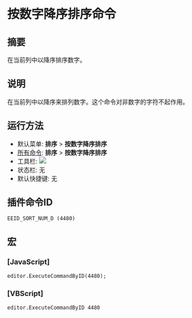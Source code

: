 # 按数字降序排序命令

## 摘要

在当前列中以降序排序数字。

## 说明

在当前列中以降序来排列数字。这个命令对非数字的字符不起作用。

## 运行方法

- 默认菜单: **排序** \> **按数字降序排序**
- [所有命令](../tools/all_commands): **排序** \> **按数字降序排序**
- 工具栏: ![](../../images/sorting9-0..png)
- 状态栏: 无
- 默认快捷键: 无

## 插件命令ID

```
EEID_SORT_NUM_D (4480)
```

## 宏

### \[JavaScript\]

```
editor.ExecuteCommandByID(4480);
```

### \[VBScript\]

```
editor.ExecuteCommandByID 4480
```
